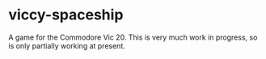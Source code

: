 # viccy-spaceship
A game for the Commodore Vic 20. This is very much work in progress, so is only partially working at present.

